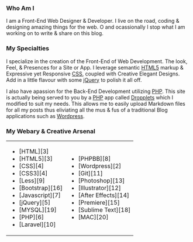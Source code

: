 ### Who Am I
I am a Front-End Web Designer & Developer. I live on the road, coding & designing amazing things for the web. O and ocassionally I stop what I am working on to write & share on this blog.

### My Specialties
I specialize in the creation of the Front-End of Web Development. The look, Feel, & Presences for a Site or App. I leverage semantic [HTML5][3] markup & Expressive yet Responsive [CSS][4], coupled with Creative Elegant Designs. Add in a little flavour with some [jQuery][5] to polish it all off.

I also have apassion for the Back-End Development utilizing [PHP][6]. This site is actually being served to you by a [PHP][6] app called [Dropplets][1] which I modified to suit my needs. This allows me to easily upload Markdown files for all my posts thus eliviating all the mus & fus of a traditional Blog applications such as [Wordpress][2].

### My Webary & Creative Arsenal
<table>
	<tr>
		<td>
			<ul>
				<li>[HTML][3]</li>
				<li>[HTML5][3]</li>
				<li>[CSS][4]</li>
				<li>[CSS3][4]</li>
				<li>[Less][9]</li>
				<li>[Bootstrap][16]</li>
				<li>[Javascript][7]</li>
				<li>[jQuery][5] </li>
				<li>[MYSQL][19]</li>
				<li>[PHP][6]</li>
				<li>[Laravel][10]</li>
			</ul>
		</td>
		<td>
			<ul>
				<li>[PHPBB][8]</li>
				<li>[Wordpress][2]</li>
				<li>[Git][11]</li>
				<li>[Photoshop][13]</li>
				<li>[Illustrator][12] </li>
				<li>[After Effects][14]</li>
				<li>[Premiere][15]</li>
				<li>[Sublime Text][18]</li>
				<li>[MAC][20]</li>
			</ul>
		</td>
	</tr>
</table>
 				
[1]: https://github.com/circa75/dropplets
[2]: http://wordpress.org/
[3]: http://www.w3.org/html/logo/index.html
[4]: http://www.w3.org/Style/CSS/
[5]: http://jquery.com/
[6]: http://php.net/
[7]: http://en.wikipedia.org/wiki/JavaScript
[8]: https://www.phpbb.com/
[9]: http://lesscss.org/
[10]: http://laravel.com/
[11]: http://git-scm.com/
[12]: http://www.photoshop.com/
[13]: http://www.adobe.com/products/illustrator.html
[14]: http://www.adobe.com/products/aftereffects.html
[15]: http://www.adobe.com/products/premiere.html
[16]: http://twitter.github.io/bootstrap/
[17]: http://jeetframework.com/
[18]: http://www.sublimetext.com/2
[19]: http://www.mysql.com/
[20]: http://www.apple.com







